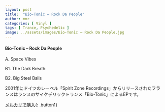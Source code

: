 ```yaml
---
layout: post
title:  "Bio-Tonic – Rock Da People"
author: mmr
categories: [ Vinyl ]
tags: [ Trance, Psychedelic ]
image: ../assets/images/Bio-Tonic – Rock Da People.jpg
---
```


#### Bio-Tonic – Rock Da People

A. Space Vibes

B1. The Dark Breath

B2. Big Steel Balls

2001年にドイツのレーベル「Spirit Zone Recordings」からリリースされたフランスはランスのサイケデリックトランス「Bio-Tonic」によるEPです。


[メルカリで購入](https://jp.mercari.com/item/m24588285064){: .button1}

